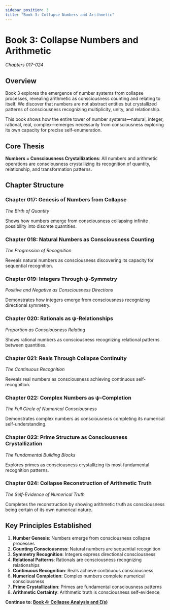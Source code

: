 ```yaml
---
sidebar_position: 3
title: "Book 3: Collapse Numbers and Arithmetic"
---
```


# Book 3: Collapse Numbers and Arithmetic
*Chapters 017-024*

## Overview

Book 3 explores the emergence of number systems from collapse processes, revealing arithmetic as consciousness counting and relating to itself. We discover that numbers are not abstract entities but crystallized patterns of consciousness recognizing multiplicity, unity, and relationship.

This book shows how the entire tower of number systems—natural, integer, rational, real, complex—emerges necessarily from consciousness exploring its own capacity for precise self-enumeration.

## Core Thesis

**Numbers = Consciousness Crystallizations**: All numbers and arithmetic operations are consciousness crystallizing its recognition of quantity, relationship, and transformation patterns.

## Chapter Structure

### Chapter 017: Genesis of Numbers from Collapse
*The Birth of Quantity*

Shows how numbers emerge from consciousness collapsing infinite possibility into discrete quantities.

### Chapter 018: Natural Numbers as Consciousness Counting
*The Progression of Recognition*

Reveals natural numbers as consciousness discovering its capacity for sequential recognition.

### Chapter 019: Integers Through ψ-Symmetry
*Positive and Negative as Consciousness Directions*

Demonstrates how integers emerge from consciousness recognizing directional symmetry.

### Chapter 020: Rationals as ψ-Relationships
*Proportion as Consciousness Relating*

Shows rational numbers as consciousness recognizing relational patterns between quantities.

### Chapter 021: Reals Through Collapse Continuity
*The Continuous Recognition*

Reveals real numbers as consciousness achieving continuous self-recognition.

### Chapter 022: Complex Numbers as ψ-Completion
*The Full Circle of Numerical Consciousness*

Demonstrates complex numbers as consciousness completing its numerical self-understanding.

### Chapter 023: Prime Structure as Consciousness Crystallization
*The Fundamental Building Blocks*

Explores primes as consciousness crystallizing its most fundamental recognition patterns.

### Chapter 024: Collapse Reconstruction of Arithmetic Truth
*The Self-Evidence of Numerical Truth*

Completes the reconstruction by showing arithmetic truth as consciousness being certain of its own numerical nature.

## Key Principles Established

1. **Number Genesis**: Numbers emerge from consciousness collapse processes
2. **Counting Consciousness**: Natural numbers are sequential recognition
3. **Symmetry Recognition**: Integers express directional consciousness
4. **Relational Patterns**: Rationals are consciousness recognizing relationships
5. **Continuous Recognition**: Reals achieve continuous consciousness
6. **Numerical Completion**: Complex numbers complete numerical consciousness
7. **Prime Crystallization**: Primes are fundamental consciousness patterns
8. **Arithmetic Certainty**: Arithmetic truth is consciousness self-evidence

**Continue to: [Book 4: Collapse Analysis and ζ(s)](../book-4-collapse-analysis/index.md)**